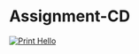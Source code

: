 # Assignment-CD
[![Print Hello](https://github.com/Moniquecho/Assignment-CD/actions/workflows/hello.yml/badge.svg)](https://github.com/Moniquecho/Assignment-CD/actions/workflows/hello.yml)
